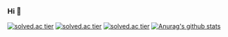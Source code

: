 ### Hi 👋

<!--
**yuhee97/yuhee97** is a ✨ _special_ ✨ repository because its `README.md` (this file) appears on your GitHub profile.

Here are some ideas to get you started:

- 🔭 I’m currently working on ...
- 🌱 I’m currently learning ...
- 👯 I’m looking to collaborate on ...
- 🤔 I’m looking for help with ...
- 💬 Ask me about ...
- 📫 How to reach me: ...
- 😄 Pronouns: ...
- ⚡ Fun fact: ...
-->
[![solved.ac tier](http://mazassumnida.wtf/api/generate_badge?boj=qkrdbgml13)](https://solved.ac/qkrdbgml13)
[![solved.ac tier](http://mazassumnida.wtf/api/v2/generate_badge?boj=qkrdbgml13)](https://solved.ac/qkrdbgml13)
[![solved.ac tier](http://mazassumnida.wtf/api/mini/generate_badge?boj=qkrdbgml13)](https://solved.ac/qkrdbgml13)
[![Anurag's github stats](https://github-readme-stats.vercel.app/api?username=yuhee97&show_icons=true&theme={theme})](https://github.com/{username}/github-readme-stats)
